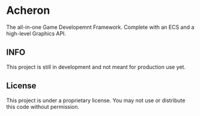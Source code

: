# Acheron
The all-in-one Game Developemnt Framework. Complete with an ECS and a high-level Graphics API.

## INFO
This project is still in development and not meant for production use yet.

## License
This project is under a proprietary license. You may not use or distribute this code without permission.
